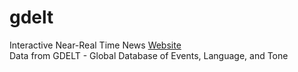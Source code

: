 # gdelt
Interactive Near-Real Time News [Website](https://wjewell3.github.io/gdelt/)  
Data from GDELT - Global Database of Events, Language, and Tone